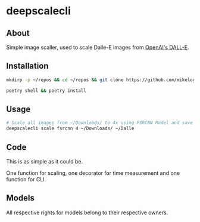 # deepscalecli

## About

Simple image scaller, used to scale Dalle-E images from [OpenAI's DALL-E](https://openai.com/blog/dall-e/).

## Installation

```bash
mkdirp -p ~/repos && cd ~/repos && git clone https://github.com/mikelogaciuk/deepscalecli.git & cd deepscalecli
```

```bash
poetry shell && poetry install
```

## Usage

```bash
# Scale all images from ~/Downloads/ to 4x using FSRCNN Model and save them to ~/Dalle
deepscalecli scale fsrcnn 4 ~/Downloads/ ~/Dalle   
```

## Code

This is as simple as it could be. 

One function for scaling, one decorator for time measurement and one function for CLI.

## Models

All respective rights for models belong to their respective owners.
